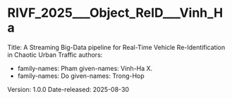 # RIVF_2025___Object_ReID___Vinh_Ha

Title: A Streaming Big-Data pipeline for Real-Time Vehicle Re-Identification in Chaotic Urban Traffic
authors:
  - family-names: Pham
    given-names: Vinh-Ha X.
  - family-names: Do
    given-names: Trong-Hop

Version: 1.0.0
Date-released: 2025-08-30
